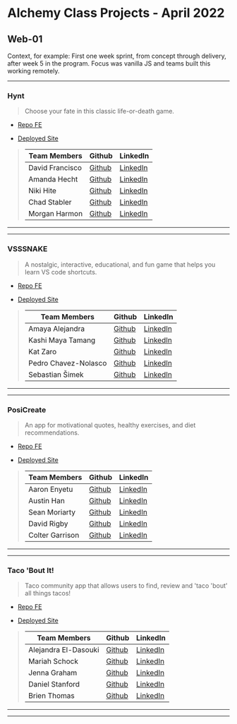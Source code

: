 # Alchemy Class Projects - April 2022

## Web-01
Context, for example: First one week sprint, from concept through delivery, after week 5 in the program.  Focus was vanilla JS and teams built this working remotely.
___

### Hynt

>Choose your fate in this classic life-or-death game.

* [Repo FE](https://github.com/Hynt-Adventure/Build)

* [Deployed Site](benevolent-jalebi-781aea.netlify.app)

>
>| Team Members  | Github  | LinkedIn  |
>|---|---|---|
>|  David Francisco | [Github](https://github.com/dfrancisco26)   | [LinkedIn](https://www.linkedin.com/in/davidn0tdave/)   |
>|  Amanda Hecht | [Github](https://github.com/amanda-hecht89)   | [LinkedIn](https://www.linkedin.com/in/amanda-hecht/)   |
>|  Niki Hite | [Github](https://github.com/nikihite)   | [LinkedIn](https://www.linkedin.com/in/nikihite)   |
>|  Chad Stabler | [Github](https://github.com/Chad-Stabler)   | [LinkedIn](https://www.linkedin.com/in/chad-stabler/)   |
>|  Morgan Harmon | [Github](https://github.com/morganharmon)   | [LinkedIn](https://www.linkedin.com/in/morgan-e-harmon/)   |

___
___

### VSSSNAKE

> A nostalgic, interactive, educational, and fun game that helps you learn VS code shortcuts.

* [Repo FE](https://github.com/VSssnake/VSssnake)

* [Deployed Site](https://main--gilded-granita-467f3b.netlify.app/)

>
>| Team Members  | Github  | LinkedIn  |
>|---|---|---|
>|  Amaya Alejandra | [Github](https://github.com/amayamaya)   | [LinkedIn](https://www.linkedin.com/in/amayamaya)   |
>|  Kashi Maya Tamang | [Github](https://github.com/kashitamang)   | [LinkedIn](https://www.linkedin.com/in/kashitamang)   |
>|  Kat Zaro | [Github](https://github.com/kathrynzaro)   | [LinkedIn](https://www.linkedin.com/in/katzaro/)   |
>|  Pedro Chavez-Nolasco | [Github](https://github.com/PCN23)   | [LinkedIn](https://www.linkedin.com/in/pedro-chaveznolasco)   |
>|  Sebastian Šimek | [Github](https://github.com/Sebastian-Simek)   | [LinkedIn](https://www.linkedin.com/in/sebastian-simek/)   |

___
___
### PosiCreate

> An app for motivational quotes, healthy exercises, and diet recommendations.

* [Repo FE](https://github.com/Module-1-Project/positivity-app)

* [Deployed Site](https://inquisitive-trifle-b4e711.netlify.app/)

>
>| Team Members  | Github  | LinkedIn  |
>|---|---|---|
>|  Aaron Enyetu | [Github](https://github.com/aaronEnyetu)   | [LinkedIn](https://www.linkedin.com/in/aaron-enyetu)   |
>|  Austin Han | [Github](https://github.com/austinbhan)   | [LinkedIn](https://www.linkedin.com/in/austin-han-740a69157)   |
>|  Sean Moriarty | [Github](https://github.com/spmoriarty)   | [LinkedIn](https://github.com/spmoriarty/spmoriarty/blob/main/linkedin.com/in/seanmoriarty1) |
>|  David Rigby | [Github](https://github.com/Rigby-David)   | [LinkedIn](https://www.linkedin.com/in/david-rigby2022)   |
>|  Colter Garrison | [Github](https://github.com/Colter-Garrison)   | [LinkedIn](https://www.linkedin.com/in/colter-garrison)   |

___
___
### Taco 'Bout It! 

> Taco community app that allows users to find, review and 'taco 'bout' all things tacos!

* [Repo FE](https://github.com/mariahschock/Taco-Bout-It)

* [Deployed Site](https://taco-bout-it.netlify.app/)

>
>| Team Members  | Github  | LinkedIn  |
>|---|---|---|
>|  Alejandra El-Dasouki | [Github](https://github.com/Alejae1998)   | [LinkedIn](https://www.linkedin.com/in/alejandrael-dasouki)   |
>|  Mariah Schock | [Github](https://github.com/mariahschock)   | [LinkedIn](https://www.linkedin.com/in/mariah-schock/)   |
>|  Jenna Graham | [Github](https://github.com/jenna-graham)   | [LinkedIn](https://www.linkedin.com/in/jenna-lee-graham/)   |
>|  Daniel Stanford | [Github](https://github.com/stanfdan000)   | [LinkedIn](https://www.linkedin.com/in/daniel-stanford/)   |
>|  Brien Thomas | [Github](https://github.com/briensthomas)   | [LinkedIn](https://www.linkedin.com/in/brien-thomas/)   |

___
___